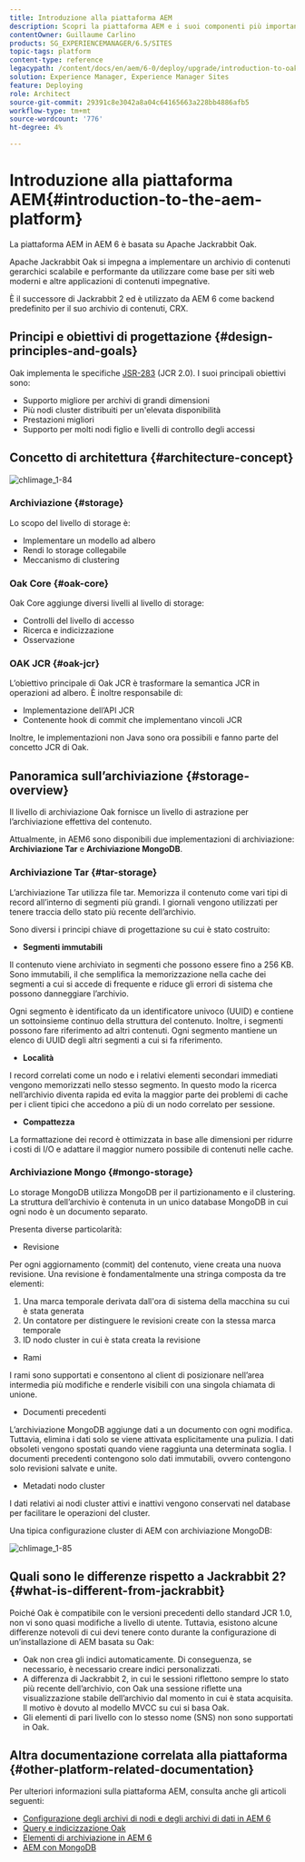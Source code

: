 ```yaml
---
title: Introduzione alla piattaforma AEM
description: Scopri la piattaforma AEM e i suoi componenti più importanti, tra cui l’installazione e la distribuzione di Adobe Experience Manager 6.5 e la relativa architettura, inclusa l’implementazione cloud di Adobe Managed Services.
contentOwner: Guillaume Carlino
products: SG_EXPERIENCEMANAGER/6.5/SITES
topic-tags: platform
content-type: reference
legacypath: /content/docs/en/aem/6-0/deploy/upgrade/introduction-to-oak
solution: Experience Manager, Experience Manager Sites
feature: Deploying
role: Architect
source-git-commit: 29391c8e3042a8a04c64165663a228bb4886afb5
workflow-type: tm+mt
source-wordcount: '776'
ht-degree: 4%

---
```



# Introduzione alla piattaforma AEM{#introduction-to-the-aem-platform}

La piattaforma AEM in AEM 6 è basata su Apache Jackrabbit Oak.

Apache Jackrabbit Oak si impegna a implementare un archivio di contenuti gerarchici scalabile e performante da utilizzare come base per siti web moderni e altre applicazioni di contenuti impegnative.

È il successore di Jackrabbit 2 ed è utilizzato da AEM 6 come backend predefinito per il suo archivio di contenuti, CRX.

## Principi e obiettivi di progettazione {#design-principles-and-goals}

Oak implementa le specifiche [JSR-283](https://jcp.org/en/jsr/detail?id=283) (JCR 2.0). I suoi principali obiettivi sono:

* Supporto migliore per archivi di grandi dimensioni
* Più nodi cluster distribuiti per un&#39;elevata disponibilità
* Prestazioni migliori
* Supporto per molti nodi figlio e livelli di controllo degli accessi

## Concetto di architettura {#architecture-concept}

![chlimage_1-84](assets/chlimage_1-84.png)

### Archiviazione {#storage}

Lo scopo del livello di storage è:

* Implementare un modello ad albero
* Rendi lo storage collegabile
* Meccanismo di clustering

### Oak Core {#oak-core}

Oak Core aggiunge diversi livelli al livello di storage:

* Controlli del livello di accesso
* Ricerca e indicizzazione
* Osservazione

### OAK JCR {#oak-jcr}

L’obiettivo principale di Oak JCR è trasformare la semantica JCR in operazioni ad albero. È inoltre responsabile di:

* Implementazione dell’API JCR
* Contenente hook di commit che implementano vincoli JCR

Inoltre, le implementazioni non Java sono ora possibili e fanno parte del concetto JCR di Oak.

## Panoramica sull’archiviazione {#storage-overview}

Il livello di archiviazione Oak fornisce un livello di astrazione per l’archiviazione effettiva del contenuto.

Attualmente, in AEM6 sono disponibili due implementazioni di archiviazione: **Archiviazione Tar** e **Archiviazione MongoDB**.

### Archiviazione Tar {#tar-storage}

L’archiviazione Tar utilizza file tar. Memorizza il contenuto come vari tipi di record all’interno di segmenti più grandi. I giornali vengono utilizzati per tenere traccia dello stato più recente dell’archivio.

Sono diversi i principi chiave di progettazione su cui è stato costruito:

* **Segmenti immutabili**

Il contenuto viene archiviato in segmenti che possono essere fino a 256 KB. Sono immutabili, il che semplifica la memorizzazione nella cache dei segmenti a cui si accede di frequente e riduce gli errori di sistema che possono danneggiare l’archivio.

Ogni segmento è identificato da un identificatore univoco (UUID) e contiene un sottoinsieme continuo della struttura del contenuto. Inoltre, i segmenti possono fare riferimento ad altri contenuti. Ogni segmento mantiene un elenco di UUID degli altri segmenti a cui si fa riferimento.

* **Località**

I record correlati come un nodo e i relativi elementi secondari immediati vengono memorizzati nello stesso segmento. In questo modo la ricerca nell’archivio diventa rapida ed evita la maggior parte dei problemi di cache per i client tipici che accedono a più di un nodo correlato per sessione.

* **Compattezza**

La formattazione dei record è ottimizzata in base alle dimensioni per ridurre i costi di I/O e adattare il maggior numero possibile di contenuti nelle cache.

### Archiviazione Mongo {#mongo-storage}

Lo storage MongoDB utilizza MongoDB per il partizionamento e il clustering. La struttura dell’archivio è contenuta in un unico database MongoDB in cui ogni nodo è un documento separato.

Presenta diverse particolarità:

* Revisione

Per ogni aggiornamento (commit) del contenuto, viene creata una nuova revisione. Una revisione è fondamentalmente una stringa composta da tre elementi:

1. Una marca temporale derivata dall&#39;ora di sistema della macchina su cui è stata generata
1. Un contatore per distinguere le revisioni create con la stessa marca temporale
1. ID nodo cluster in cui è stata creata la revisione

* Rami

I rami sono supportati e consentono al client di posizionare nell’area intermedia più modifiche e renderle visibili con una singola chiamata di unione.

* Documenti precedenti

L’archiviazione MongoDB aggiunge dati a un documento con ogni modifica. Tuttavia, elimina i dati solo se viene attivata esplicitamente una pulizia. I dati obsoleti vengono spostati quando viene raggiunta una determinata soglia. I documenti precedenti contengono solo dati immutabili, ovvero contengono solo revisioni salvate e unite.

* Metadati nodo cluster

I dati relativi ai nodi cluster attivi e inattivi vengono conservati nel database per facilitare le operazioni del cluster.

Una tipica configurazione cluster di AEM con archiviazione MongoDB:

![chlimage_1-85](assets/chlimage_1-85.png)

## Quali sono le differenze rispetto a Jackrabbit 2? {#what-is-different-from-jackrabbit}

Poiché Oak è compatibile con le versioni precedenti dello standard JCR 1.0, non vi sono quasi modifiche a livello di utente. Tuttavia, esistono alcune differenze notevoli di cui devi tenere conto durante la configurazione di un’installazione di AEM basata su Oak:

* Oak non crea gli indici automaticamente. Di conseguenza, se necessario, è necessario creare indici personalizzati.
* A differenza di Jackrabbit 2, in cui le sessioni riflettono sempre lo stato più recente dell’archivio, con Oak una sessione riflette una visualizzazione stabile dell’archivio dal momento in cui è stata acquisita. Il motivo è dovuto al modello MVCC su cui si basa Oak.
* Gli elementi di pari livello con lo stesso nome (SNS) non sono supportati in Oak.

## Altra documentazione correlata alla piattaforma {#other-platform-related-documentation}

Per ulteriori informazioni sulla piattaforma AEM, consulta anche gli articoli seguenti:

* [Configurazione degli archivi di nodi e degli archivi di dati in AEM 6](/help/sites-deploying/data-store-config.md)
* [Query e indicizzazione Oak](/help/sites-deploying/queries-and-indexing.md)
* [Elementi di archiviazione in AEM 6](/help/sites-deploying/storage-elements-in-aem-6.md)
* [AEM con MongoDB](/help/sites-deploying/aem-with-mongodb.md)

